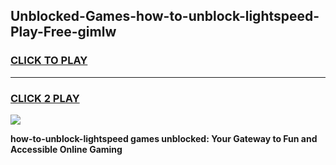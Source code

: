 
## Unblocked-Games-how-to-unblock-lightspeed-Play-Free-gimlw
<h3>
<a href="https://premium76.site?title=how-to-unblock-lightspeed&ref=12A">CLICK TO PLAY</a></h3>
<hr>

<h3>
<a href="https://premium76.site?title=how-to-unblock-lightspeed&ref=12A">CLICK 2 PLAY</a>
  
</h3>

<a href="https://premium76.site?title=how-to-unblock-lightspeed&ref=12A"><img src="https://clearcache.store/games.png"></a>


**how-to-unblock-lightspeed games unblocked: Your Gateway to Fun and Accessible Online Gaming**
